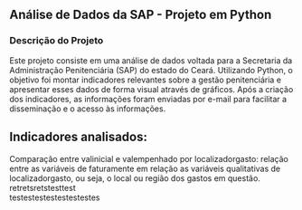 ## Análise de Dados da SAP - Projeto em Python
### Descrição do Projeto
Este projeto consiste em uma análise de dados voltada para a Secretaria da Administração Penitenciária (SAP) do estado do Ceará. Utilizando Python, o objetivo foi montar indicadores relevantes sobre a gestão penitenciária e apresentar esses dados de forma visual através de gráficos. Após a criação dos indicadores, as informações foram enviadas por e-mail para facilitar a disseminação e o acesso às informações.

## Indicadores analisados:
Comparação entre valinicial e valempenhado por localizadorgasto: relação entre as variáveis de faturamente em relação as variáveis qualitativas de localizadorgasto, ou seja, o local ou região dos gastos em questão.<br />
retretsretstesttest<br />
testestestestestestestes<br />
